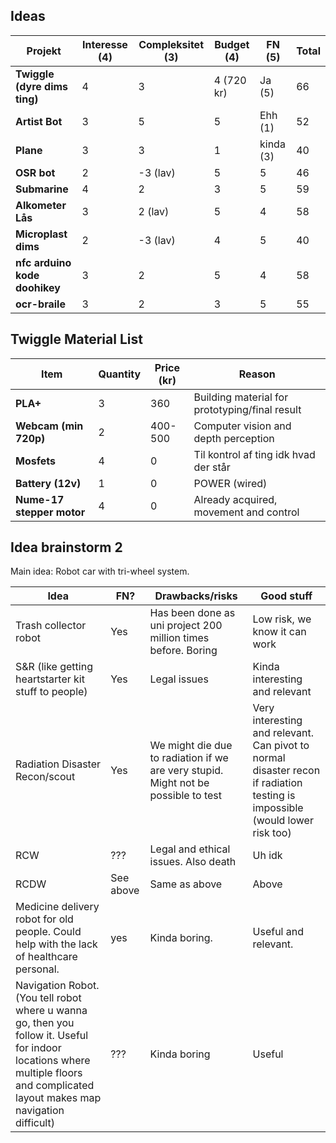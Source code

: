 ## Ideas

| Projekt                       | Interesse (4) | Compleksitet (3) | Budget (4) | FN (5)    | Total |
| ----------------------------- | ------------- | ---------------- | ---------- | --------- | ----- |
| **Twiggle (dyre dims ting)**  | 4             | 3                | 4 (720 kr) | Ja (5)    | 66    |
| **Artist Bot**                | 3             | 5                | 5          | Ehh (1)   | 52    |
| **Plane**                     | 3             | 3                | 1          | kinda (3) | 40    |
| **OSR bot**                   | 2             | -3 (lav)         | 5          | 5         | 46    |
| **Submarine**                 | 4             | 2                | 3          | 5         | 59    |
| **Alkometer Lås**             | 3             | 2 (lav)          | 5          | 4         | 58    |
| **Microplast dims**           | 2             | -3 (lav)         | 4          | 5         | 40    |
| **nfc arduino kode doohikey** | 3             | 2                | 5          | 4         | 58    |
| **ocr-braile**                | 3             | 2                | 3          | 5         | 55    |


## Twiggle Material List

| Item                      | Quantity | Price (kr) | Reason                                         |
| ------------------------- | -------- | ---------- | ---------------------------------------------- |
| **PLA+**                  | 3        | 360        | Building material for prototyping/final result |
| **Webcam (min 720p)**     | 2        | 400-500    | Computer vision and depth perception           |
| **Mosfets**               | 4        | 0          | Til kontrol af ting idk hvad der står          |
| **Battery (12v)**         | 1        | 0          | POWER (wired)                                  |
| **Nume-17 stepper motor** | 4        | 0          | Already acquired, movement and control         |

## Idea brainstorm 2
Main idea: Robot car with tri-wheel system.


| Idea                                                                                                                                                                             | FN?       | Drawbacks/risks                                                                    | Good stuff                                                                                                                  |
| -------------------------------------------------------------------------------------------------------------------------------------------------------------------------------- | --------- | ---------------------------------------------------------------------------------- | --------------------------------------------------------------------------------------------------------------------------- |
| Trash collector robot                                                                                                                                                            | Yes       | Has been done as uni project 200 million times before. Boring                      | Low risk, we know it can work                                                                                               |
| S&R (like getting heartstarter kit stuff to people)                                                                                                                              | Yes       | Legal issues                                                                       | Kinda interesting and relevant                                                                                              |
| Radiation Disaster Recon/scout                                                                                                                                                   | Yes       | We might die due to radiation if we are very stupid. Might not be possible to test | Very interesting and relevant. Can pivot to normal disaster recon if radiation testing is impossible (would lower risk too) |
| RCW                                                                                                                                                                              | ???       | Legal and ethical issues. Also death                                               | Uh idk                                                                                                                      |
| RCDW                                                                                                                                                                             | See above | Same as above                                                                      | Above                                                                                                                       |
| Medicine delivery robot for old people. Could help with the lack of healthcare personal.                                                                                         | yes       | Kinda boring.                                                                      | Useful and relevant.                                                                                                        |
| Navigation Robot. (You tell robot where u wanna go, then you follow it. Useful for indoor locations where multiple floors and complicated layout makes map navigation difficult) | ???       | Kinda boring                                                                       | Useful                                                                                                                      |
